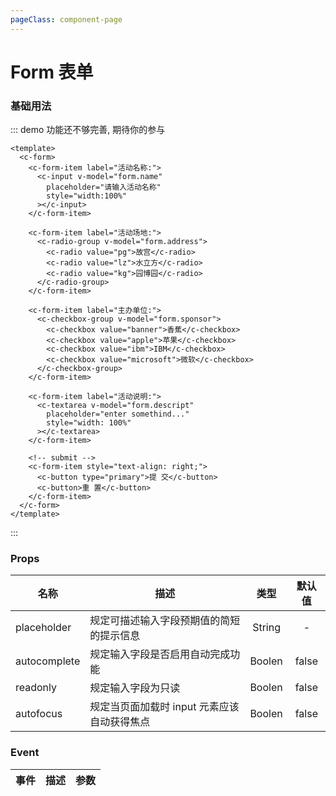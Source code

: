 ```yaml
---
pageClass: component-page
---
```


# Form 表单

### 基础用法
::: demo 功能还不够完善, 期待你的参与

```vue
<template>
  <c-form>
    <c-form-item label="活动名称:">
      <c-input v-model="form.name"
        placeholder="请输入活动名称"
        style="width:100%"
      ></c-input>
    </c-form-item>

    <c-form-item label="活动场地:">
      <c-radio-group v-model="form.address">
        <c-radio value="pg">故宫</c-radio>
        <c-radio value="lz">水立方</c-radio>
        <c-radio value="kg">园博园</c-radio>
      </c-radio-group>
    </c-form-item>

    <c-form-item label="主办单位:">
      <c-checkbox-group v-model="form.sponsor">
        <c-checkbox value="banner">香蕉</c-checkbox>
        <c-checkbox value="apple">苹果</c-checkbox>
        <c-checkbox value="ibm">IBM</c-checkbox>
        <c-checkbox value="microsoft">微软</c-checkbox>
      </c-checkbox-group>
    </c-form-item>

    <c-form-item label="活动说明:">
      <c-textarea v-model="form.descript"
        placeholder="enter somethind..."
        style="width: 100%"
      ></c-textarea>
    </c-form-item>

    <!-- submit -->
    <c-form-item style="text-align: right;">
      <c-button type="primary">提 交</c-button>
      <c-button>重 置</c-button>
    </c-form-item>
  </c-form>
</template>
```
:::

### Props

| 名称 | 描述 | 类型 | 默认值 |
| ------ | ------ | :------: | :------: |
| placeholder | 规定可描述输入字段预期值的简短的提示信息 | String | - |
| autocomplete | 规定输入字段是否启用自动完成功能 | Boolen | false |
| readonly | 规定输入字段为只读 | Boolen | false |
| autofocus | 规定当页面加载时 input 元素应该自动获得焦点 | Boolen | false |

### Event
| 事件 | 描述 | 参数 |
| ------ | ------ | ------ |

<script>
export default {
  data: function () {
    return {
      form: {}
    }
  }
}
</script>